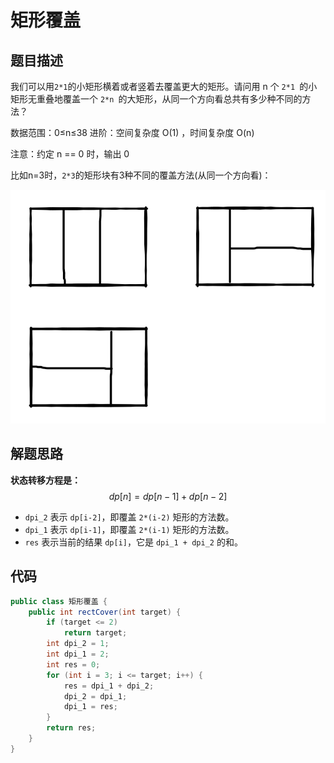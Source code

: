 # 矩形覆盖



## 题目描述

我们可以用` 2*1 `的小矩形横着或者竖着去覆盖更大的矩形。请问用 n 个 `2*1 `的小矩形无重叠地覆盖一个 `2*n `的大矩形，从同一个方向看总共有多少种不同的方法？

数据范围：0≤n≤38 
进阶：空间复杂度 O(1) ，时间复杂度 O(n)

注意：约定 n == 0 时，输出 0

比如n=3时，`2*3`的矩形块有3种不同的覆盖方法(从同一个方向看)：

![img](矩形覆盖.assets/59_1603852524038_7FBC41C976CACE07CB222C3B890A0995.png)



## 解题思路

**状态转移方程是：**
$$
dp[n]=dp[n−1]+dp[n−2]
$$

- `dpi_2` 表示 `dp[i-2]`，即覆盖 `2*(i-2)` 矩形的方法数。
- `dpi_1` 表示 `dp[i-1]`，即覆盖 `2*(i-1)` 矩形的方法数。
- `res` 表示当前的结果 `dp[i]`，它是 `dpi_1 + dpi_2` 的和。



## 代码

```java
public class 矩形覆盖 {
    public int rectCover(int target) {
        if (target <= 2)
            return target;
        int dpi_2 = 1;
        int dpi_1 = 2;
        int res = 0;
        for (int i = 3; i <= target; i++) {
            res = dpi_1 + dpi_2;
            dpi_2 = dpi_1;
            dpi_1 = res;
        }
        return res;
    }
}
```




